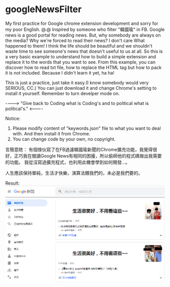 # googleNewsFilter
My first practice for Google chrome extension development and sorry for my poor English.  @.@
Inspired by someone who filter "韓國瑜" in FB.
Google news is a good portal for reading news.
But, why somebody are always on the media? Why we're forced to read their news? I don't care What happened to them!
I think the life should be beautiful and we shouldn't waste time to see someone's news that doesn't useful to us at all.
So this is a very basic example to understand how to build a simple extension and replace it to the words that you want to see.
From this example, you can discover how to read txt file, how to replace the HTML tag but how to pack it is not included. Because I didn't learn it yet, ha ha!

This is just a practice, just take it easy.(I know somebody would very SERIOUS, CC.)
You can just download it and change Chrome's setting to install it yourself.  Remember to turn develper mode on.

----> "Give back to Coding what is Coding's and to political what is political's." <----

Notice:
1. Please modify content of "keywords.json" file to what you want to deal with. And then install it from Chrome.
2. You can change code by your own, no copyright.

言簡意賅：
有個傢伙寫了在FB過濾韓國瑜新聞的Chrome擴充功能，我覺得很好，正巧我在閱讀Google News有相同的困擾，所以偷師他的程式碼做出我需要的功能。
我從沒寫過擴充程式，也利用此機會學到如何開發…。

人生應該保持單純，生活才快樂，演算法餵我們的，未必是我們要的。

Result:
![Result PNG](https://github.com/jackzhc911/googleNewsFilter/blob/master/example-gnews.PNG)
